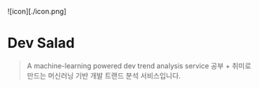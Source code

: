 ![icon][./icon.png]

# Dev Salad
> A machine-learning powered dev trend analysis service
> 공부 + 취미로 만드는 머신러닝 기반 개발 트랜드 분석 서비스입니다.
